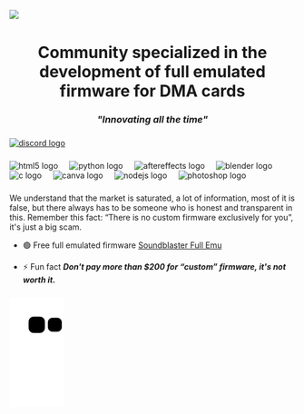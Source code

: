 <br clear="both">

<img src="https://i.postimg.cc/kXnn7kgC/DMA-COVER-GITHUB.gif" />

<h1 align="center">Community specialized in the development of full emulated firmware for DMA cards</h1>
<h3 align="center"><em>"Innovating all the time"</em></h3>

###

<div align="left">
  <a href="https://discord.gg/tu-invitacion" target="_blank">
    <img src="https://img.shields.io/static/v1?message=Discord&logo=discord&label=&color=7289DA&logoColor=white&labelColor=&style=for-the-badge" height="35" alt="discord logo" />
  </a>
</div>


###

<div align="left">
  <img src="https://cdn.jsdelivr.net/gh/devicons/devicon/icons/html5/html5-original.svg" height="30" alt="html5 logo"  />
  <img width="12" />
  <img src="https://cdn.jsdelivr.net/gh/devicons/devicon/icons/python/python-original.svg" height="30" alt="python logo"  />
  <img width="12" />
  <img src="https://cdn.jsdelivr.net/gh/devicons/devicon/icons/aftereffects/aftereffects-original.svg" height="30" alt="aftereffects logo"  />
  <img width="12" />
  <img src="https://cdn.jsdelivr.net/gh/devicons/devicon/icons/blender/blender-original.svg" height="30" alt="blender logo"  />
  <img width="12" />
  <img src="https://cdn.jsdelivr.net/gh/devicons/devicon/icons/c/c-original.svg" height="30" alt="c logo"  />
  <img width="12" />
  <img src="https://cdn.jsdelivr.net/gh/devicons/devicon/icons/canva/canva-original.svg" height="30" alt="canva logo"  />
  <img width="12" />
  <img src="https://cdn.jsdelivr.net/gh/devicons/devicon/icons/nodejs/nodejs-original.svg" height="30" alt="nodejs logo"  />
  <img width="12" />
  <img src="https://cdn.jsdelivr.net/gh/devicons/devicon/icons/photoshop/photoshop-plain.svg" height="30" alt="photoshop logo"  />
</div>

###

###

###

We understand that the market is saturated, a lot of information, most of it is false, but there always has to be someone who is honest and transparent in this. Remember this fact: “There is no custom firmware exclusively for you”, it's just a big scam.

- 🟢 Free full emulated firmware [Soundblaster Full Emu](https://github.com/NationDMA)

- ⚡ Fun fact <em>**Don't pay more than $200 for “custom” firmware, it's not worth it.**</em>

###

![snake animation](https://github.com/NationDMA/NationDMA/blob/output/github-contribution-grid-snake2.svg)

